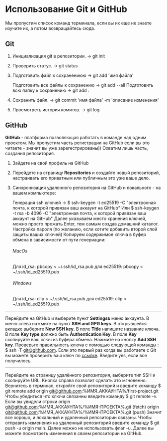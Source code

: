 # Использование Git и GitHub
Мы пропустим список команд терминала, если вы их еще не знаете изучите их, а потом возвращайтесь сюда.

## Git
1. Инициализация git в репозитории. -> git init
2. Проверить статус. -> git status
3. Подготовить файл к сохранениюю -> git add 'имя файла'
  
   Подготовить все файлы к сохранению -> git add --all
   Подготовить всю папку к сохранению -> git add . 

4. Сохранить файл. -> git commit 'имя файла' -m 'описание изменения'
5. Просмотреть история комитов. -> git log

## GitHub
**GitHub** - платформа позволяющая работать в команде над одним проектом.
Мы пропустим часть регистрации на GitHub если вы это читаете - значит вы уже зарегестрированы))
Охватим лишь часть, создания репозитория.
1. Зайдете на свой профиль на GitHub
2. Перейдете на страницу **Repositories** и создайте новый репозиторий, настраивать его приватным или публичным это уже ваше дело.
3. Синхронизация удаленного репозитория на GitHub и локального - на вашем компьютере:
  
   Генерация ssh ключей -> $ ssh-keygen -t ed25519 -C "электронная почта, к которой привязан ваш аккаунт на GitHub"
   Или $ ssh-keygen -t rsa -b 4096 -C "электронная почта, к которой привязан ваш аккаунт на GitHub"
   Далее указываем место хранения ключей, можно просто прожать Enter, тем самым создав домашний каталог.
   Настройка пароля (по желанию, если хотите добавить второй слой защиты ваших ключей)
   Копируем содержимое ключа в буфер обмена в зависимости от пути генериации:
   ###### MacOs
   Для id_rsa: pbcopy < ~/.ssh/id_rsa.pub
   для ed25519: pbcopy < ~/.ssh/id_ed25519.pub 
   ###### Windows
   Для id_rsa: clip < ~/.ssh/id_rsa.pub
   для ed25519: clip < ~/.ssh/id_ed25519.pub 

---

   Перейдите на GitHub и выберите пункт **Settingsв** меню аккаунта.
   В меню слева нажмите на пункт **SSH and GPG keys**.
   В открывшейся вкладке выберите **New SSH key**.
   В поле **Title** напишите название ключа.
   В поле **Key type** должно быть **Authentication Key**.
   В поле **Key** скопируйте ваш ключ из буфера обмена.
   Нажмите на кнопку **Add SSH key**.
   Проверьте правильность ключа с помощью следующей команды : $ ssh -T git@github.com. Если это первый раз когда вы работаете с Git вы можете проверить ваш ключ по [ссылке](https://docs.github.com/en/authentication/keeping-your-account-and-data-secure/githubs-ssh-key-fingerprints). Введите yes, если все получилось.

---

   Перейдите на страницу удалённого репозитория, выберите тип SSH и скопируйте URL. Кнопка справа позволит сделать это мгновенно.
   Вернитесь в терминал, откройте свой репозиторий и введите команду $ git remote add origin git@github.com:%ИМЯ_АККАУНТА%/first-project.git 
   Чтобы убедиться что ключи связанны введите команду $ git remote -v. Если вы увидели строки
   origin    git@github.com:%ИМЯ_АККАУНТА%/%ИМЯ-ПРОЕКТА%.git (fetch)
   origin    git@github.com:%ИМЯ_АККАУНТА%/%ИМЯ-ПРОЕКТА%.git (push) 
   Значит все хорошо, и локальный и удаленный репозитории связаны.
   Чтобы отправить изменения на удаленный репозиторий введите команду $ git push -u origin main. Далее можно не использовать флаг -u. Далее вы можете посмотреть изменения в своем репозитории на GitHub.


























